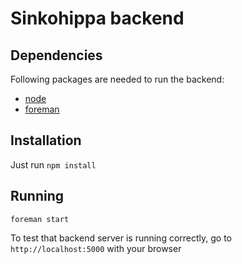 Sinkohippa backend
=================

Dependencies
------------

Following packages are needed to run the backend:

* [node](http://nodejs.org/)
* [foreman](https://github.com/ddollar/foreman)

Installation
------------

Just run `npm install`

Running
-------

```
foreman start
```

To test that backend server is running correctly, go to `http://localhost:5000`
with your browser

